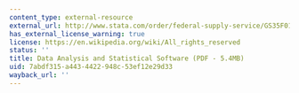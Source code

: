 ```yaml
---
content_type: external-resource
external_url: http://www.stata.com/order/federal-supply-service/GS35F0108W-Rel15.pdf
has_external_license_warning: true
license: https://en.wikipedia.org/wiki/All_rights_reserved
status: ''
title: Data Analysis and Statistical Software (PDF - 5.4MB)
uid: 7abdf315-a443-4422-948c-53ef12e29d33
wayback_url: ''
---
```

